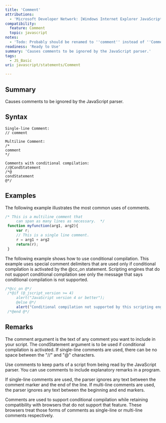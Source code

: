 ```yaml
---
title: 'Comment'
attributions:
  - 'Microsoft Developer Network: [Windows Internet Explorer JavaScript reference Article](http://msdn.microsoft.com/en-us/library/ie/yek4tbz0%28v=vs.94%29.aspx)'
compatibility:
  feature: Comment
  topic: javascript
notes:
  - 'Todo: Probably should be renamed to ''comment'' instead of ''Comment'''
readiness: 'Ready to Use'
summary: 'Causes comments to be ignored by the JavaScript parser.'
tags:
  - JS_Basic
uri: javascript/statements/Comment

---
```

## Summary

Causes comments to be ignored by the JavaScript parser.

## Syntax

    Single-line Comment:
    // comment

    Multiline Comment:
    /*
    comment
    */

    Comments with conditional compilation:
    //@CondStatement
    /*@
    condStatement
    @*/

## Examples

The following example illustrates the most common uses of comments.

``` js
/* This is a multiline comment that
     can span as many lines as necessary.  */
 function myfunction(arg1, arg2){
     var r;
     // This is a single line comment.
     r = arg1 + arg2
     return(r);
 }
```

The following example shows how to use conditional compilation. This example uses special comment delimiters that are used only if conditional compilation is activated by the @cc\_on statement. Scripting engines that do not support conditional compilation see only the message that says conditional compilation is not supported.

``` js
/*@cc_on @*/
 /*@if (@_jscript_version >= 4)
     alert("JavaScript version 4 or better");
     @else @*/
     alert("Conditional compilation not supported by this scripting engine.");
 /*@end @*/
```

## Remarks

The comment argument is the text of any comment you want to include in your script. The condStatement argument is to be used if conditional compilation is activated. If single-line comments are used, there can be no space between the "//" and "@" characters.

Use comments to keep parts of a script from being read by the JavaScript parser. You can use comments to include explanatory remarks in a program.

If single-line comments are used, the parser ignores any text between the comment marker and the end of the line. If multi-line comments are used, the parser ignores any text between the beginning and end markers.

Comments are used to support conditional compilation while retaining compatibility with browsers that do not support that feature. These browsers treat those forms of comments as single-line or multi-line comments respectively.

